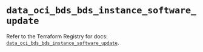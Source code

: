 # `data_oci_bds_bds_instance_software_update`

Refer to the Terraform Registry for docs: [`data_oci_bds_bds_instance_software_update`](https://registry.terraform.io/providers/oracle/oci/7.19.0/docs/data-sources/bds_bds_instance_software_update).
